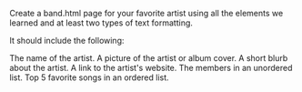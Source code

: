 Create a band.html page for your favorite artist using all the elements we learned and at least two types of text formatting.

It should include the following:

The name of the artist.
A picture of the artist or album cover.
A short blurb about the artist.
A link to the artist's website.
The members in an unordered list.
Top 5 favorite songs in an ordered list.

